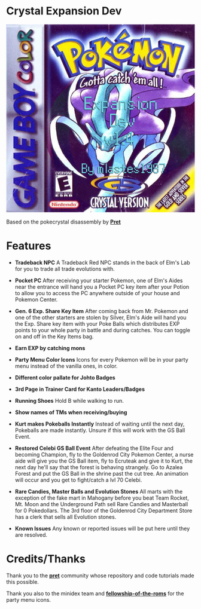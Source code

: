 # Crystal Expansion Dev

![Screenshot](crystal-expansion-dev-box-art.jpg)

Based on the pokecrystal disassembly by [**Pret**](https://github.com/pret/pokecrystal)

# Features

- **Tradeback NPC** A Tradeback Red NPC stands in the back of Elm's Lab for you to trade all trade evolutions with.

- **Pocket PC** After receiving your starter Pokemon, one of Elm's Aides near the entrance will hand you a Pocket PC key item after your Potion to allow you to access the PC anywhere outside of your house and Pokemon Center.

- **Gen. 6 Exp. Share Key Item** After coming back from Mr. Pokemon and one of the other starters are stolen by Silver, Elm's Aide will hand you the Exp. Share key item with your Poke Balls which distributes EXP points to your whole party in battle and during catches.  You can toggle on and off in the Key Items bag.

- **Earn EXP by catching mons**

- **Party Menu Color Icons** Icons for every Pokemon will be in your party menu instead of the vanilla ones, in color.

- **Different color pallate for Johto Badges**

- **3rd Page in Trainer Card for Kanto Leaders/Badges**

- **Running Shoes** Hold B while walking to run.

- **Show names of TMs when receiving/buying**

- **Kurt makes Pokeballs Instantly** Instead of waiting until the next day, Pokeballs are made instantly.  Unsure if this will work with the GS Ball Event.

- **Restored Celebi GS Ball Event** After defeating the Elite Four and becoming Champion, fly to the Goldenrod City Pokemon Center, a nurse aide will give you the GS Ball item, fly to Ecruteak and give it to Kurt, the next day he'll say that the forest is behaving strangely.  Go to Azalea Forest and put the GS Ball in the shrine past the cut tree.  An animation will occur and you get to fight/catch a lvl 70 Celebi.

- **Rare Candies, Master Balls and Evolution Stones** All marts with the exception of the fake mart in Mahogany before you beat Team Rocket, Mt. Moon and the Underground Path sell Rare Candies and Masterball for 0 Pokedollars.  The 3rd floor of the Goldenrod City Department Store has a clerk that sells all Evolution stones.

- **Known Issues** Any known or reported issues will be put here until they are resolved.

# Credits/Thanks

Thank you to the [**pret**](https://pret.github.io) community whose repository and code tutorials made this possible.

Thank you also to the minidex team and [**fellowship-of-the-roms**](https://github.com/fellowship-of-the-roms/CrystalShireEngine) for the party menu icons.
